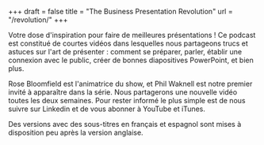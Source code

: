 +++
draft	= false
title	= "The Business Presentation Revolution"
url		= "/revolution/"
+++

Votre dose d'inspiration pour faire de meilleures présentations ! Ce podcast est constitué de courtes vidéos dans lesquelles nous partageons trucs et astuces sur l'art de présenter : comment se préparer, parler, établir une connexion avec le public, créer de bonnes diapositives PowerPoint, et bien plus.

Rose Bloomfield est l'animatrice du show, et Phil Waknell est notre premier invité à apparaître dans la série. Nous partagerons une nouvelle vidéo toutes les deux semaines. Pour rester informé le plus simple est de nous suivre sur Linkedin et de vous abonner à YouTube et iTunes.

Des versions avec des sous-titres en français et espagnol sont mises à disposition peu après la version anglaise.